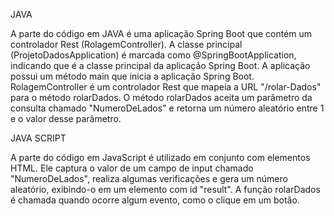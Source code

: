 JAVA

A parte do código em JAVA é uma aplicação Spring Boot que contém um controlador Rest (RolagemController).
 A classe principal (ProjetoDadosApplication) é marcada como @SpringBootApplication, indicando que é a classe principal da aplicação Spring Boot.
 A aplicação possui um método main que inicia a aplicação Spring Boot. 
RolagemController é um controlador Rest que mapeia a URL "/rolar-Dados" para o método rolarDados.
 O método rolarDados aceita um parâmetro da consulta chamado "NumeroDeLados" e retorna um número aleatório entre 1 e o valor desse parâmetro.


JAVA SCRIPT

A parte do código em JavaScript é utilizado em conjunto com elementos HTML. Ele captura o valor de um campo de input chamado "NumeroDeLados", realiza algumas verificações e gera um número aleatório, exibindo-o em um elemento com id "result". A função rolarDados é chamada quando ocorre algum evento, como o clique em um botão.
